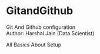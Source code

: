 # GitandGithub
Git And Github configuration
<br>
Author: Harshal Jain (Data Scientist)
<br>

All Basics About Setup
